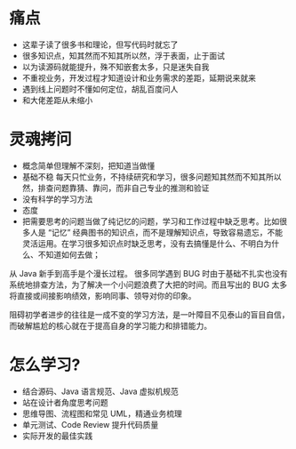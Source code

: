 # 痛点
- 这辈子读了很多书和理论，但写代码时就忘了
- 很多知识点，知其然而不知其所以然，浮于表面，止于面试
- 以为读源码就能提升，殊不知嵌套太多，只是迷失自我
- 不重视业务，开发过程才知道设计和业务需求的差距，延期说来就来
- 遇到线上问题时不懂如何定位，胡乱百度问人
- 和大佬差距从未缩小

# 灵魂拷问
- 概念简单但理解不深刻，把知道当做懂
- 基础不稳
每天只忙业务，不持续研究和学习，很多问题知其然而不知其所以然，排查问题靠猜、靠问，而非自己专业的推测和验证
- 没有科学的学习方法
- 态度
- 把需要思考的问题当做了纯记忆的问题，学习和工作过程中缺乏思考。比如很多人是 “记忆” 经典图书的知识点，而不是理解知识点，导致容易遗忘，不能灵活运用。在学习很多知识点时缺乏思考，没有去搞懂是什么、不明白为什么、不知道如何去做；

从 Java 新手到高手是个漫长过程。 很多同学遇到 BUG 时由于基础不扎实也没有系统地排查方法，为了解决一个小问题浪费了大把的时间。而且写出的 BUG 太多将直接或间接影响绩效，影响同事、领导对你的印象。

阻碍初学者进步的往往是一成不变的学习方法，是一叶障目不见泰山的盲目自信，而破解尴尬的核心就在于提高自身的学习能力和排错能力。

# 怎么学习?

- 结合源码、Java 语言规范、Java 虚拟机规范
- 站在设计者角度思考问题
- 思维导图、流程图和常见 UML，精通业务梳理
- 单元测试、Code Review 提升代码质量
- 实际开发的最佳实践